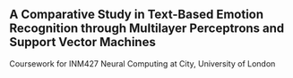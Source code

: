 ## A Comparative Study in Text-Based Emotion Recognition through Multilayer Perceptrons and Support Vector Machines
Coursework for INM427 Neural Computing at City, University of London
